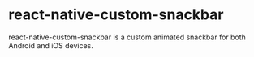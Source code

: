 # react-native-custom-snackbar
react-native-custom-snackbar is a custom animated snackbar for both Android and iOS devices.
